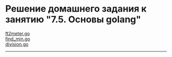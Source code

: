 # Решение домашнего задания к занятию "7.5. Основы golang"


[ft2meter.go](https://github.com/anatolben/devops-netology/blob/main/07-terraform-05-golang/ft2meter/ft2meter.go)  
[find_min.go](https://github.com/anatolben/devops-netology/blob/main/07-terraform-05-golang/find_min/find_min.go)  
[division.go](https://github.com/anatolben/devops-netology/blob/main/07-terraform-05-golang/division/division.go)  


---
